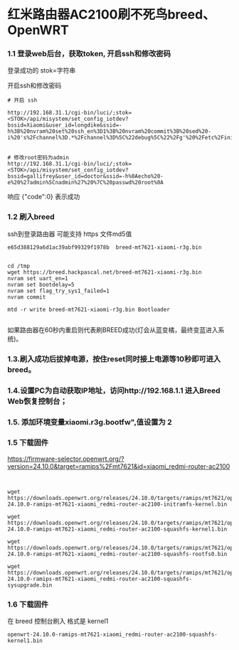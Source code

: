 # 红米路由器AC2100刷不死鸟breed、OpenWRT



### 1.1 登录web后台，获取token, 开启ssh和修改密码
登录成功的  stok=字符串  

开启ssh和修改密码

```
# 开启 ssh

http://192.168.31.1/cgi-bin/luci/;stok=<STOK>/api/misystem/set_config_iotdev?bssid=Xiaomi&user_id=longdike&ssid=-h%3B%20nvram%20set%20ssh_en%3D1%3B%20nvram%20commit%3B%20sed%20-i%20's%2Fchannel%3D.*%2Fchannel%3D%5C%22debug%5C%22%2Fg'%20%2Fetc%2Finit.d%2Fdropbear%3B%20%2Fetc%2Finit.d%2Fdropbear%20start%3B


# 修改root密码为admin
http://192.168.31.1/cgi-bin/luci/;stok=<STOK>/api/misystem/set_config_iotdev?bssid=gallifrey&user_id=doctor&ssid=-h%0Aecho%20-e%20%27admin%5Cnadmin%27%20%7C%20passwd%20root%0A

```
响应 {"code":0} 表示成功



### 1.2 刷入breed

ssh到登录路由器 可能支持 https
文件md5值 
```
e65d388129a6d1ac39abf99329f1978b  breed-mt7621-xiaomi-r3g.bin
```

```

cd /tmp
wget https://breed.hackpascal.net/breed-mt7621-xiaomi-r3g.bin
nvram set uart_en=1
nvram set bootdelay=5
nvram set flag_try_sys1_failed=1
nvram commit

mtd -r write breed-mt7621-xiaomi-r3g.bin Bootloader


```


如果路由器在60秒内重启则代表刷BREED成功(灯会从蓝变橘，最终变蓝进入系统)。

### 1.3.刷入成功后拔掉电源，按住reset同时接上电源等10秒即可进入breed。

### 1.4.设置PC为自动获取IP地址，访问http://192.168.1.1 进入Breed Web恢复控制台；

### 1.5. 添加环境变量xiaomi.r3g.bootfw",值设置为 2



### 1.5 下载固件

https://firmware-selector.openwrt.org/?version=24.10.0&target=ramips%2Fmt7621&id=xiaomi_redmi-router-ac2100

```


wget https://downloads.openwrt.org/releases/24.10.0/targets/ramips/mt7621/openwrt-24.10.0-ramips-mt7621-xiaomi_redmi-router-ac2100-initramfs-kernel.bin

wget https://downloads.openwrt.org/releases/24.10.0/targets/ramips/mt7621/openwrt-24.10.0-ramips-mt7621-xiaomi_redmi-router-ac2100-squashfs-kernel1.bin

wget https://downloads.openwrt.org/releases/24.10.0/targets/ramips/mt7621/openwrt-24.10.0-ramips-mt7621-xiaomi_redmi-router-ac2100-squashfs-rootfs0.bin

wget https://downloads.openwrt.org/releases/24.10.0/targets/ramips/mt7621/openwrt-24.10.0-ramips-mt7621-xiaomi_redmi-router-ac2100-squashfs-sysupgrade.bin

```

### 1.6 下载固件
在 breed 控制台刷入   格式是   kernel1

```
openwrt-24.10.0-ramips-mt7621-xiaomi_redmi-router-ac2100-squashfs-kernel1.bin
```